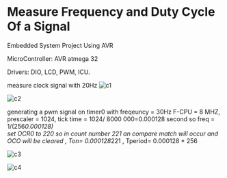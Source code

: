 # Measure Frequency and Duty Cycle Of a Signal 
Embedded System Project Using AVR

MicroController: AVR atmega 32

Drivers: DIO, LCD, PWM, ICU.

measure clock signal with 20Hz
![c1](https://user-images.githubusercontent.com/120275931/222934574-1f5fae78-cf8a-4e12-bea4-79ccd1f73b2f.png)

![c2](https://user-images.githubusercontent.com/120275931/222934575-6f94ff27-14cb-4ab9-bde6-fa4bf037f847.png)


generating a pwm signal on timer0 with freqeuncy = 30Hz 
F-CPU = 8 MHZ, prescaler = 1024, tick time = 1024/ 8000 000=0.000128 second so freq = 1/(256*0.000128)   
set OCR0 to 220 so in count number 221 an compare match will occur and OCO will be cleared , Ton= 0.000128*221 , Tperiod= 0.000128 * 256

![c3](https://user-images.githubusercontent.com/120275931/222934577-664f0b37-6abb-4ca0-9157-bd6fded864cc.png)

![c4](https://user-images.githubusercontent.com/120275931/222934578-5ce6bfaf-8a3d-4301-a4fe-c53615be9700.png)
